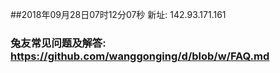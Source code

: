 ##2018年09月28日07时12分07秒 新址: 142.93.171.161
### 兔友常见问题及解答: https://github.com/wanggonging/d/blob/w/FAQ.md
